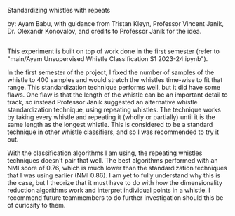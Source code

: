 Standardizing whistles with repeats

by: Ayam Babu, with guidance from Tristan Kleyn, Professor Vincent Janik, Dr. Olexandr Konovalov, and credits to Professor Janik for the idea.
##

This experiment is built on top of work done in the first semester (refer to "main/Ayam Unsupervised Whistle Classification S1 2023-24.ipynb").

In the first semester of the project, I fixed the number of samples of the whistle to 400 samples and would stretch the whistles time-wise to fit that range. This standardization technique performs well, but it did have some flaws. One flaw is that the length of the whistle can be an important detail to track, so instead Professor Janik suggested an alternative whistle standardization technique, using repeating whistles. The technique works by taking every whistle and repeating it (wholly or partially) until it is the same length as the longest whistle. This is considered to be a standard technique in other whistle classifiers, and so I was recommended to try it out.

With the classification algorithms I am using, the repeating whistles techniques doesn't pair that well. The best algorithms performed with an NMI score of 0.76, which is much lower than the standardization techniques that I was using earlier (NMI 0.86). I am yet to fully understand why this is the case, but I theorize that it must have to do with how the dimensionality reduction algorithms work and interpret individual points in a whistle. I recommend future teammembers to do further investigation should this be of curiosity to them.
